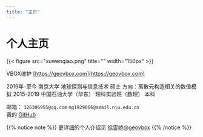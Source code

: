 ```yaml
---
title: "主页"
---
```


# 个人主页

{{< figure src="xuwenqiao.png" title=""  width="150px" >}}


VBOX维护 [https://geovbox.com](https://geovbox.com)

2019年-至今 南京大学 地球探测与信息技术 硕士 方向：离散元构造相关的数值模拟
2015-2019 中国石油大学（华东） 理科实验班（数理） 本科


邮箱： `326306955@qq.com` `mg1929066@smail.nju.edu.cn`  
我的 [GitHub](https://github.com/Ivyxwq) 



{{% notice note %}}
更详细的个人介绍见 [徐雯峤@geovbox](https://geovbox.com/about/Xuwenqiao/)
{{% /notice %}}
